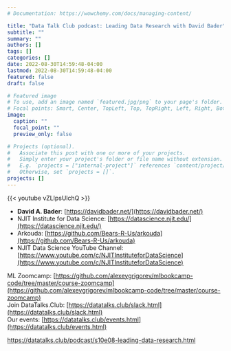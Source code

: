 ```yaml
---
# Documentation: https://wowchemy.com/docs/managing-content/

title: "Data Talk Club podcast: Leading Data Research with David Bader"
subtitle: ""
summary: ""
authors: []
tags: []
categories: []
date: 2022-08-30T14:59:48-04:00
lastmod: 2022-08-30T14:59:48-04:00
featured: false
draft: false

# Featured image
# To use, add an image named `featured.jpg/png` to your page's folder.
# Focal points: Smart, Center, TopLeft, Top, TopRight, Left, Right, BottomLeft, Bottom, BottomRight.
image:
  caption: ""
  focal_point: ""
  preview_only: false

# Projects (optional).
#   Associate this post with one or more of your projects.
#   Simply enter your project's folder or file name without extension.
#   E.g. `projects = ["internal-project"]` references `content/project/deep-learning/index.md`.
#   Otherwise, set `projects = []`.
projects: []
---
```


{{< youtube vZLlpsUlchQ >}}

- **David A. Bader**: [https://davidbader.net/](https://davidbader.net/)  
- NJIT Institute for Data Science: [https://datascience.njit.edu/](https://datascience.njit.edu/)  
- Arkouda: [https://github.com/Bears-R-Us/arkouda](https://github.com/Bears-R-Us/arkouda)  
- NJIT Data Science YouTube Channel: [https://www.youtube.com/c/NJITInstituteforDataScience](https://www.youtube.com/c/NJITInstituteforDataScience)  

ML Zoomcamp: [https://github.com/alexeygrigorev/mlbookcamp-code/tree/master/course-zoomcamp](https://github.com/alexeygrigorev/mlbookcamp-code/tree/master/course-zoomcamp)  
Join DataTalks.Club: [https://datatalks.club/slack.html](https://datatalks.club/slack.html)  
Our events: [https://datatalks.club/events.html](https://datatalks.club/events.html)

https://datatalks.club/podcast/s10e08-leading-data-research.html
